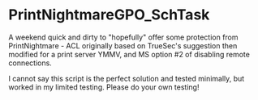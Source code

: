 # PrintNightmareGPO_SchTask

A weekend quick and dirty to "hopefully" offer some protection from PrintNightmare - ACL originally based on TrueSec's suggestion then modified for a print server YMMV, and MS option #2 of disabling remote connections.

I cannot say this script is the perfect solution and tested minimally, but worked in my limited testing.  Please do your own testing!
